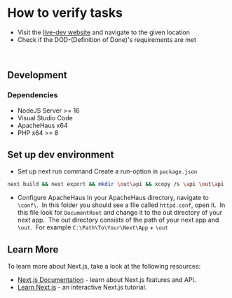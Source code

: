 # How to verify tasks

- Visit the [live-dev website](https://school-collab.ga) and navigate to the given location
- Check if the DOD-(Definition of Done)'s requirements are met

&nbsp;

## Development

### Dependencies
* NodeJS Server >= 16
* Visual Studio Code
* ApacheHaus x64
* PHP x64 >= 8

## Set up dev environment
* Set up next run command
Create a run-option in `package.json`
```bash
next build && next export && mkdir \out\api && xcopy /s \api \out\api
```

* Configure ApacheHaus
In your ApacheHaus directory, navigate to `\conf\`.&nbsp;
In this folder you should see a file called `httpd.conf`, open it.&nbsp;
In this file look for `DocumentRoot` and change it to the out directory of your next app.&nbsp;
The out directory consists of the path of your next app and `\out`.&nbsp;
For example `C:\Path\To\Your\Next\App` + `\out`&nbsp;

## Learn More

To learn more about Next.js, take a look at the following resources:

- [Next.js Documentation](https://nextjs.org/docs) - learn about Next.js features and API.
- [Learn Next.js](https://nextjs.org/learn) - an interactive Next.js tutorial.
